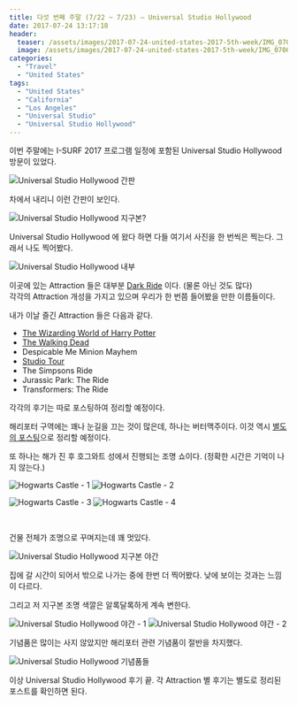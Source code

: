 ```yaml
---
title: 다섯 번째 주말 (7/22 ~ 7/23) – Universal Studio Hollywood
date: 2017-07-24 13:17:18
header:
  teaser: /assets/images/2017-07-24-united-states-2017-5th-week/IMG_0706.jpg
  image: /assets/images/2017-07-24-united-states-2017-5th-week/IMG_0706.jpg
categories:
  - "Travel"
  - "United States"
tags:
  - "United States"
  - "California"
  - "Los Angeles"
  - "Universal Studio"
  - "Universal Studio Hollywood"
---
```


이번 주말에는 I-SURF 2017 프로그램 일정에 포함된 Universal Studio Hollywood 방문이 있었다.

<!-- more -->

![Universal Studio Hollywood 간판](/assets/images/2017-07-24-united-states-2017-5th-week/IMG_0703.jpg)

차에서 내리니 이런 간판이 보인다.

![Universal Studio Hollywood 지구본?](/assets/images/2017-07-24-united-states-2017-5th-week/IMG_0706.jpg)

Universal Studio Hollywood 에 왔다 하면 다들 여기서 사진을 한 번씩은 찍는다. 그래서 나도 찍어봤다.

![Universal Studio Hollywood 내부](/assets/images/2017-07-24-united-states-2017-5th-week/IMG_0718.jpg)

이곳에 있는 Attraction 들은 대부분 [Dark Ride](https://namu.wiki/w/%EB%8B%A4%ED%81%AC%EB%9D%BC%EC%9D%B4%EB%93%9C) 이다. (물론 아닌 것도 많다)  
각각의 Attraction 개성을 가지고 있으며 우리가 한 번쯤 들어봤을 만한 이름들이다.

내가 이날 즐긴 Attraction 들은 다음과 같다.

- [The Wizarding World of Harry Potter](/universal-studio-hollywood-the-wizarding-world-of-harry-potter)
- [The Walking Dead](/universal-studio-hollywood-the-walking-dead)
- Despicable Me Minion Mayhem
- [Studio Tour](/universal-studio-hollywood-studio-tour)
- The Simpsons Ride
- Jurassic Park: The Ride
- Transformers: The Ride

각각의 후기는 따로 포스팅하여 정리할 예정이다.

해리포터 구역에는 꽤나 눈길을 끄는 것이 많은데, 하나는 버터맥주이다. 이것 역시 [별도의 포스팅](/universal-studio-hollywood-butterbeer)으로 정리할 예정이다.

또 하나는 해가 진 후 호그와트 성에서 진행되는 조명 쇼이다. (정확한 시간은 기억이 나지 않는다.)

<div class="justified-gallery">

![Hogwarts Castle - 1](/assets/images/2017-07-24-united-states-2017-5th-week/IMG_0892.jpg)
![Hogwarts Castle - 2](/assets/images/2017-07-24-united-states-2017-5th-week/IMG_0894.jpg)

</div>
<div class="justified-gallery">

![Hogwarts Castle - 3](/assets/images/2017-07-24-united-states-2017-5th-week/IMG_0895.jpg)
![Hogwarts Castle - 4](/assets/images/2017-07-24-united-states-2017-5th-week/IMG_0898.jpg)

</div>
<br/>

건물 전체가 조명으로 꾸며지는데 꽤 멋있다.

![Universal Studio Hollywood 지구본 야간](/assets/images/2017-07-24-united-states-2017-5th-week/IMG_0915.jpg)

집에 갈 시간이 되어서 밖으로 나가는 중에 한번 더 찍어봤다. 낮에 보이는 것과는 느낌이 다르다.

그리고 저 지구본 조명 색깔은 알록달록하게 계속 변한다.

<div class="justified-gallery">

![Universal Studio Hollywood 야간 - 1](/assets/images/2017-07-24-united-states-2017-5th-week/IMG_0923.jpg)
![Universal Studio Hollywood 야간 - 2](/assets/images/2017-07-24-united-states-2017-5th-week/IMG_0932.jpg)

</div>

기념품은 많이는 사지 않았지만 해리포터 관련 기념품이 절반을 차지했다.

![Universal Studio Hollywood 기념품들](/assets/images/2017-07-24-united-states-2017-5th-week/KakaoTalk_Photo_2017-08-19-15-10-21.jpg)

이상 Universal Studio Hollywood 후기 끝. 각 Attraction 별 후기는 별도로 정리된 포스트를 확인하면 된다.
